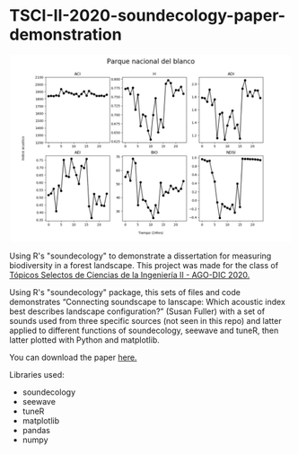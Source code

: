 # TSCI-II-2020-soundecology-paper-demonstration

<p align="center"><img src="Parque nacional del blanco plots.jpg" width="500"/></p>

Using R's "soundecology" to demonstrate a dissertation for measuring biodiversity in a forest landscape. This project was made for the class of [Tópicos Selectos de Ciencias de la Ingeniería II - AGO-DIC 2020.](https://www.fime.uanl.mx/wp-content/uploads/2020/10/Topicos-Selectos-de-Ciencias-de-la-Ingenieria-II.pdf)

Using R's "soundecology" package, this sets of files and code demonstrates “Connecting soundscape to lanscape: Which acoustic index best describes landscape
configuration?” (Susan Fuller) with a set of sounds used from three specific sources (not seen in this repo) and latter applied to different functions of soundecology, seewave and tuneR, then latter plotted with Python and matplotlib.

You can download the paper [here.](https://github.com/BrandonZoft/TSCI-II-2020-soundecology-paper-demonstration/raw/main/TSCI%20II%20paper.pdf)

Libraries used:
- soundecology
- seewave
- tuneR
- matplotlib
- pandas
- numpy

